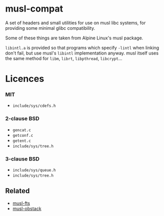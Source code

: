 # musl-compat

A set of headers and small utilities for use on musl libc systems, for providing
some minimal glibc compatibility.

Some of these things are taken from Alpine Linux's musl package.

`libintl.a` is provided so that programs which specify `-lintl` when linking
don't fail, but use musl's `libintl` implementation anyway. musl itself uses
the same method for `libm`, `librt`, `libpthread`, `libcrypt`...

# Licences

### MIT
- `include/sys/cdefs.h`

### 2-clause BSD
- `gencat.c`
- `getconf.c`
- `getent.c`
- `include/sys/tree.h`

### 3-clause BSD
- `include/sys/queue.h`
- `include/sys/tree.h`

## Related

- [musl-fts](https://github.com/pullmoll/musl-fts)
- [musl-obstack](https://github.com/pullmoll/musl-obstack)

